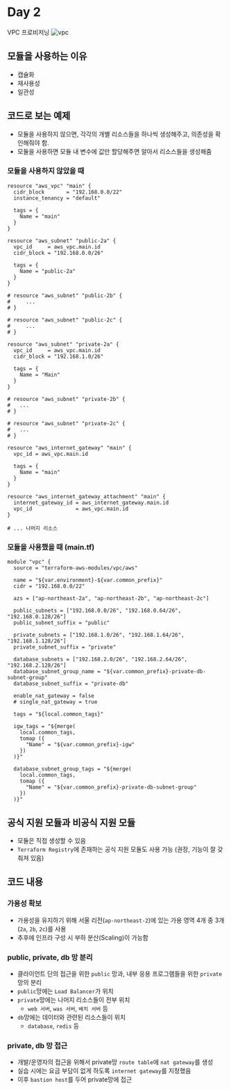 # Day 2
VPC 프로비저닝
![vpc](https://img1.daumcdn.net/thumb/R1280x0/?scode=mtistory2&fname=https%3A%2F%2Fblog.kakaocdn.net%2Fdn%2FdamDGt%2FbtrJAB9VcKq%2FYkQmdk84ohkHtGQglPKESk%2Fimg.png)

## 모듈을 사용하는 이유
- 캡슐화
- 재사용성
- 일관성

## 코드로 보는 예제
- 모듈을 사용하지 않으면, 각각의 개별 리소스들을 하나씩 생성해주고, 의존성을 확인해줘야 함.
- 모듈을 사용하면 모듈 내 변수에 값만 할당해주면 알아서 리소스들을 생성해줌
### 모듈을 사용하지 않았을 때
```
resource "aws_vpc" "main" {
  cidr_block       = "192.168.0.0/22"
  instance_tenancy = "default"

  tags = {
    Name = "main"
  }
}

resource "aws_subnet" "public-2a" {
  vpc_id     = aws_vpc.main.id
  cidr_block = "192.168.0.0/26"

  tags = {
    Name = "public-2a"
  }
}

# resource "aws_subnet" "public-2b" {
#     ...
# }

# resource "aws_subnet" "public-2c" {
#     ...
# }

resource "aws_subnet" "private-2a" {
  vpc_id     = aws_vpc.main.id
  cidr_block = "192.168.1.0/26"

  tags = {
    Name = "Main"
  }
}

# resource "aws_subnet" "private-2b" {
#   ...
# }

# resource "aws_subnet" "private-2c" {
#   ...
# }

resource "aws_internet_gateway" "main" {
  vpc_id = aws_vpc.main.id

  tags = {
    Name = "main"
  }
}

resource "aws_internet_gateway_attachment" "main" {
  internet_gateway_id = aws_internet_gateway.main.id
  vpc_id              = aws_vpc.main.id
}

# ... 나머지 리소스
```

### 모듈을 사용했을 때 (main.tf)
```
module "vpc" {
  source = "terraform-aws-modules/vpc/aws"

  name = "${var.environment}-${var.common_prefix}"
  cidr = "192.168.0.0/22"

  azs = ["ap-northeast-2a", "ap-northeast-2b", "ap-northeast-2c"]

  public_subnets = ["192.168.0.0/26", "192.168.0.64/26", "192.168.0.128/26"]
  public_subnet_suffix = "public"
  
  private_subnets = ["192.168.1.0/26", "192.168.1.64/26", "192.168.1.128/26"]
  private_subnet_suffix = "private"

  database_subnets = ["192.168.2.0/26", "192.168.2.64/26", "192.168.2.128/26"]
  database_subnet_group_name = "${var.common_prefix}-private-db-subnet-group"
  database_subnet_suffix = "private-db"

  enable_nat_gateway = false
  # single_nat_gateway = true

  tags = "${local.common_tags}"

  igw_tags = "${merge(
    local.common_tags,
    tomap ({
      "Name" = "${var.common_prefix}-igw"
    })
  )}"

  database_subnet_group_tags = "${merge(
    local.common_tags,
    tomap ({
      "Name" = "${var.common_prefix}-private-db-subnet-group"
    })
  )}"
```
## 공식 지원 모듈과 비공식 지원 모듈
- 모듈은 직접 생성할 수 있음
- `Terraform Registry`에 존재하는 공식 지원 모듈도 사용 가능 (권장, 기능이 잘 갖춰져 있음)

## 코드 내용
### 가용성 확보
- 가용성을 유지하기 위해 서울 리전(`ap-northeast-2`)에 있는 가용 영역 4개 중 3개(`2a`, `2b`, `2c`)를 사용
- 추후에 인프라 구성 시 부하 분산(Scaling)이 가능함
### public, private, db 망 분리
- 클라이언트 단의 접근을 위한 `public` 망과, 내부 응용 프로그램들을 위한 `private` 망의 분리
- `public`망에는 `Load Balancer`가 위치
- `private`망에는 나머지 리소스들이 전부 위치
    - `web 서버`, `was 서버`, `배치 서버` 등
- `db`망에는 데이터와 관련된 리소스들이 위치
    - `database`, `redis` 등
### private, db 망 접근
- 개발/운영자의 접근을 위해서 private망 `route table`에 `nat gateway`를 생성
- 실습 시에는 요금 부담이 없게 하도록 `internet gateway`를 지정했음
- 이후 `bastion host`를 두어 private망에 접근